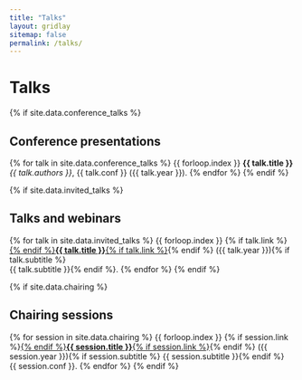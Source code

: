 ```yaml
---
title: "Talks"
layout: gridlay
sitemap: false
permalink: /talks/
---
```


# Talks

{% if site.data.conference_talks %}
## Conference presentations

{% for talk in site.data.conference_talks %}
{{ forloop.index }} <strong>{{ talk.title }}</strong> <br/> <i>{{ talk.authors }}</i>, {{ talk.conf }} ({{ talk.year }}).
{% endfor %}
{% endif %}


{% if site.data.invited_talks %}
## Talks and webinars

{% for talk in site.data.invited_talks %}
{{ forloop.index }} {% if talk.link %}<a href="{{ talk.link }}" target="_blank">{% endif %}<strong>{{ talk.title }}</strong>{% if talk.link %}</a>{% endif %} ({{ talk.year }}){% if talk.subtitle %}<br>{{ talk.subtitle }}{% endif %}.
{% endfor %}
{% endif %}

{% if site.data.chairing %}
## Chairing sessions

{% for session in site.data.chairing %}
{{ forloop.index }} {% if session.link %}<a href="{{ session.link }}" target="_blank">{% endif %}<strong>{{ session.title }}</strong>{% if session.link %}</a>{% endif %} ({{ session.year }}){% if session.subtitle %} {{ session.subtitle }}{% endif %}<br/>{{ session.conf }}.
{% endfor %}
{% endif %}

